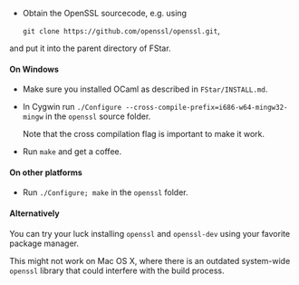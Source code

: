 * Obtain the OpenSSL sourcecode, e.g. using

  `git clone https://github.com/openssl/openssl.git`,

and put it into the parent directory of FStar.

#### On Windows

* Make sure you installed OCaml as described in `FStar/INSTALL.md`.

* In Cygwin run `./Configure --cross-compile-prefix=i686-w64-mingw32- mingw`
in the `openssl` source folder.

  Note that the cross compilation flag is important to make it work.

* Run `make` and get a coffee.

#### On other platforms

* Run `./Configure; make` in the `openssl` folder.

#### Alternatively

You can try your luck installing `openssl` and `openssl-dev` using your favorite
package manager.

This might not work on Mac OS X, where there is an outdated
system-wide `openssl` library that could interfere with the build process.
